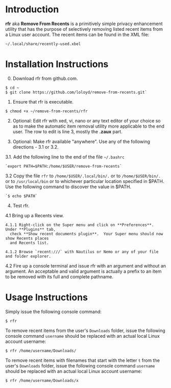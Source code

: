 # Introduction

**rfr** aka **Remove From Recents** is a primitively simple privacy enhancement utility that has the purpose
of selectively removing listed recent items from a Linux user account.  The recent items can be found in the
XML file:

  `~/.local/share/recently-used.xbel`

# Installation Instructions

0. Download rfr from github.com.

  ```
  $ cd ~
  $ git clone https://github.com/loloyd/remove-from-recents.git`
  ```

1. Ensure that rfr is executable.

  `$ chmod +x ~/remove-from-recents/rfr`

2. Optional: Edit rfr with xed, vi, nano or any text editor of your choice so as to make the
   automatic item removal utility more applicable to the end user.
   The row to edit is line 3, mostly the **.zaux** part.

3. Optional: Make rfr available "anywhere".  Use any of the following directions - 3.1 or 3.2.

  3.1. Add the following line to the end of the file `~/.bashrc`

    `export PATH=$PATH:/home/$USER/remove-from-recents`

  3.2 Copy the file `rfr` to `/home/$USER/.local/bin/.` or to `/home/$USER/bin/.` or to `/usr/local/bin` or
    to whichever particular location specified in $PATH.
    Use the following command to discover the value in $PATH.

    `$ echo $PATH`

4. Test rfr.

  4.1 Bring up a Recents view.

    4.1.1 Right-click on the Super menu and click on **Preferences**.  Under **Plugins** tab,
      check **Show recent documents plugin**.  Your Super menu should now show Recents places
      and Recents list.
    
    4.1.2 Browse `recent:///` with Nautilus or Nemo or any of your file and folder explorer.

  4.2 Fire up a console terminal and issue rfr with an argument and without an argument.  An acceptable
    and valid argument is actually a prefix to an item to be removed with its full and complete pathname.

# Usage Instructions

Simply issue the following console command:

  `$ rfr`

To remove recent items from the user's `Downloads` folder, issue the following console command `username` should be
replaced with an actual local Linux account username:

  `$ rfr /home/username/Downloads/`

To remove recent items with filenames that start with the letter `t` from the user's `Downloads` folder, issue the following console command `username` should be replaced with an actual local Linux account username:

  `$ rfr /home/username/Downloads/x`